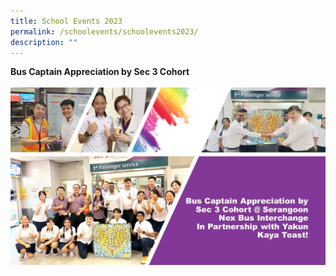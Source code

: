 ```yaml
---
title: School Events 2023
permalink: /schoolevents/schoolevents2023/
description: ""
---
```

<b>Bus Captain Appreciation by Sec 3 Cohort</b><br><br>
<img style="width: %;" src="/images/Bus Captain Appreciation by Sec 3 Cohort.jpg"><br>